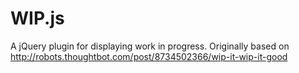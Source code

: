 WIP.js
======
A jQuery plugin for displaying work in progress. Originally based on http://robots.thoughtbot.com/post/8734502366/wip-it-wip-it-good 

